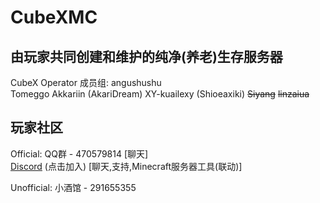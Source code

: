  CubeXMC
 =
由玩家共同创建和维护的纯净(养老)生存服务器
-
  CubeX Operator 成员组:
  angushushu  
  Tomeggo
  Akkariin (AkariDream)
  XY-kuailexy (Shioeaxiki)
  ~~Siyang~~
  ~~linzaiua~~
  ##
玩家社区
-
Official:
QQ群 - 470579814 [聊天]  
[Discord](https://discord.com/invite/v5qx938N93) (点击加入) [聊天,支持,Minecraft服务器工具(联动)]  
<script type="text/javascript" src="http://discord.deliriousdrunkards.com/discord.min.js"></script>
<script type="text/javascript">
    discordWidget.init({
        serverId: '912444789474087003',
        title: 'CubeX Official',
        join: false,
        alphabetical: false,
        theme: 'dark',
        hideChannels: [],
        showAllUsers: true,
        allUsersDefaultState: true
    });
    discordWidget.render();
</script>
<div class="discord-widget"></div>
Unofficial:  
小酒馆 - 291655355

